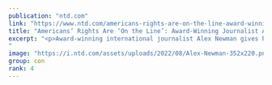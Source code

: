 ```yaml
---
publication: "ntd.com"
link: "https://www.ntd.com/americans-rights-are-on-the-line-award-winning-journalist-analyzes-un-g20s-recent-moves_883207.html"
title: "Americans’ Rights Are ‘On the Line’: Award-Winning Journalist Analyzes UN, G20’s Recent Moves"
excerpt: "<p>Award-winning international journalist Alex Newman gives his analysis on 200 countries signing a deal at UN&#8217;s COP-27 and the G20. &nbsp;</p>
"
image: "https://i.ntd.com/assets/uploads/2022/08/Alex-Newman-352x220.png"
group: con
rank: 4
---
```

